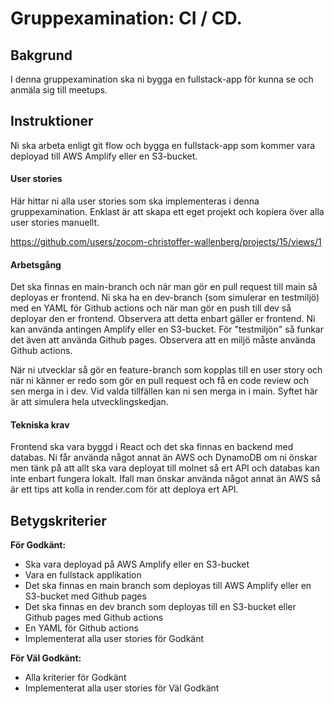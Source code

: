 # Gruppexamination: CI / CD.

## Bakgrund

I denna gruppexamination ska ni bygga en fullstack-app för kunna se och anmäla sig till meetups.

## Instruktioner

Ni ska arbeta enligt git flow och bygga en fullstack-app som kommer vara deployad till AWS Amplify eller en S3-bucket.

#### User stories

Här hittar ni alla user stories som ska implementeras i denna gruppexamination. Enklast är att skapa ett eget projekt och kopiera över alla user stories manuellt.

https://github.com/users/zocom-christoffer-wallenberg/projects/15/views/1

#### Arbetsgång

Det ska finnas en main-branch och när man gör en pull request till main så deployas er frontend. Ni ska ha en dev-branch (som simulerar en testmiljö) med en YAML för Github actions och när man gör en push till dev så deployar den er frontend. Observera att detta enbart gäller er frontend. Ni kan använda antingen Amplify eller en S3-bucket. För "testmiljön" så funkar det även att använda Github pages. Observera att en miljö måste använda Github actions.

När ni utvecklar så gör en feature-branch som kopplas till en user story och när ni känner er redo som gör en pull request och få en code review och sen merga in i dev. Vid valda tillfällen kan ni sen merga in i main. Syftet här är att simulera hela utvecklingskedjan.

#### Tekniska krav

Frontend ska vara byggd i React och det ska finnas en backend med databas. Ni får använda något annat än AWS och DynamoDB om ni önskar men tänk på att allt ska vara deployat till molnet så ert API och databas kan inte enbart fungera lokalt. Ifall man önskar använda något annat än AWS så är ett tips att kolla in render.com för att deploya ert API.

## Betygskriterier


**För Godkänt:**
* Ska vara deployad på AWS Amplify eller en S3-bucket
* Vara en fullstack applikation
* Det ska finnas en main branch som deployas till AWS Amplify eller en S3-bucket med Github pages
* Det ska finnas en dev branch som deployas till en S3-bucket eller Github pages med Github actions
* En YAML för Github actions
* Implementerat alla user stories för Godkänt

**För Väl Godkänt:**
* Alla kriterier för Godkänt
* Implementerat alla user stories för Väl Godkänt


